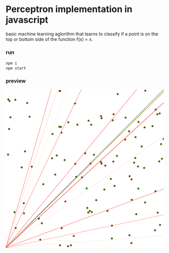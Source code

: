 # Perceptron implementation in javascript


basic machine learning aglorithm that learns to classify if a point is on the top or bottom side of the function f(x) = x.


### run
```
npm i
npm start
```

### preview

![perceptron](./out.png)
